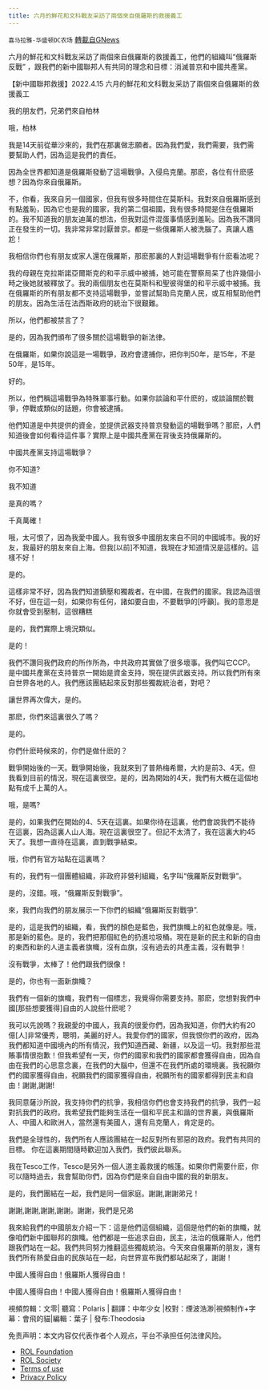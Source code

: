 ```yaml
---
title: 六月的鮮花和文科戰友采訪了兩個來自俄羅斯的救援義工
---
```

`喜马拉雅-华盛顿DC农场` [轉載自GNews](https://gnews.org/zh-hans/2419648/)

六月的鮮花和文科戰友采訪了兩個來自俄羅斯的救援義工，他們的組織叫“俄羅斯反戰” ，跟我們的新中國聯邦人有共同的理念和目標：消滅普京和中國共產黨。
  
【新中國聯邦救援】2022.4.15 六月的鮮花和文科戰友采訪了兩個來自俄羅斯的救援義工
 
我的朋友們，兄弟們來自柏林
 
哦，柏林
 
我是14天前從華沙來的，我們在那裏做志願者。因為我們愛，我們需要，我們需要幫助人們，因為這是我們的責任。
 
因為全世界都知道是俄羅斯發動了這場戰爭。入侵烏克蘭。那麽，各位有什麽感想？因為你來自俄羅斯。
 
不，你看，我來自另一個國家，但我有很多時間住在莫斯科。我對來自俄羅斯感到有點羞恥，因為它也是我的國家，我的第二個祖國，我有很多時間是住在俄羅斯的。我不知道我的朋友迪萬的想法，但我對這件混蛋事情感到羞恥。因為我不讚同正在發生的一切。我非常非常討厭普京。都是一些俄羅斯人被洗腦了。真讓人尷尬！
 
我相信你們也有朋友或家人還在俄羅斯，那麽那裏的人對這場戰爭有什麽看法呢？
 
我的母親在克拉斯諾亞爾斯克的和平示威中被捕，她可能在警察局呆了也許幾個小時之後她就被釋放了。我的兩個朋友也在莫斯科和聖彼得堡的和平示威中被捕。我在俄羅斯的所有朋友都不支持這場戰爭，並嘗試幫助烏克蘭人民，或互相幫助他們的朋友。因為生活在法西斯政府的統治下很艱難。
 
所以，他們都被禁言了？
 
是的，因為我們頒布了很多關於這場戰爭的新法律。
 
在俄羅斯，如果你說這是一場戰爭，政府會逮捕你，把你判50年，是15年，不是50年，是15年。
 
好的。
 
所以，他們稱這場戰爭為特殊軍事行動。如果你談論和平什麽的，或談論關於戰爭，停戰或類似的話題，你會被逮捕。
 
他們知道是中共提供的資金，並提供武器支持普京發動這的場戰爭嗎？那麽，人們知道後會如何看待這件事？實際上是中國共產黨在背後支持俄羅斯的。
 
中國共產黨支持這場戰爭？
 
你不知道?
 
我不知道
 
是真的嗎？
 
千真萬確！
 
哦，太可恨了，因為我愛中國人。我有很多中國朋友來自不同的中國城市。我的好友，我最好的朋友來自上海。但我[以前]不知道，我現在才知道情況是這樣的。這樣不好！
 
是的。
 
這樣非常不好，因為我們知道鎮壓和獨裁者。在中國，在我們的國家。我認為這很不好，但在這一刻，如果你有任何，諸如要自由，不要戰爭的[呼籲]。我的意思是你就會受到壓制，這很糟糕
 
是的，我們實際上境況類似。
 
是的！
 
我們不讚同我們政府的所作所為，中共政府其實做了很多壞事。我們叫它CCP。是中國共產黨在支持普京一開始是資金支持，現在提供武器支持。所以我們所有來自世界各地的人。我們應該團結起來反對那些獨裁統治者，對吧？
 
讓世界再次偉大，是的。
 
那麽，你們來這裏很久了嗎？
 
是的。
 
你們什麽時候來的，你們是做什麽的？
 
戰爭開始後的一天。戰爭開始後，我就來到了普熱梅希爾，大約是前3、4天。但我看到目前的情況，現在這裏很空。是的，因為開始的4天，我們有大概在這個地點有成千上萬的人。
 
哦，是嗎?
 
是的，如果我們在開始的4、5天在這裏。如果你待在這裏，他們會說我們不能待在這裏，因為這裏人山人海。現在這裏很空了。但記不太清了，我在這裏大約45天了。我想一直待在這裏，直到戰爭結束。
 
哦，你們有官方站點在這裏嗎？
 
有的，我們有一個團體組織，非政府非營利組織，名字叫“俄羅斯反對戰爭”。
 
是的，沒錯。哦，“俄羅斯反對戰爭”。
 
來，我們向我們的朋友展示一下你們的組織“俄羅斯反對戰爭”.
 
是的，這是我們的組織，看，我們的顏色是藍色，我們旗幟上的紅色就像是。哦，那是新的藍色。是的，我們把那個紅色的扔進垃圾桶。現在是新的民主和新的自由的東西和新的人道主義者旗幟，沒有血旗，沒有過去的共產主義，沒有戰爭！
 
沒有戰爭，太棒了！他們跟我們很像！
 
是的，你也有一面新旗幟？
 
我們有一個新的旗幟，我們有一個標志，我覺得你需要支持。那麽，您想對我們中國[那些想要獲得]自由的人說些什麽呢？
 
我可以先說嗎？我親愛的中國人，我真的很愛你們，因為我知道，你們大約有20億[人]非常優秀，聰明，美麗的好人。我愛你們的國家，但我恨你們的政府，因為我們都知道中國境內的所有情況，我們知道西藏、新疆，以及這一切。我對那些混賬事情很抱歉！但我希望有一天，你們的國家和我們的國家都會獲得自由，因為自由在我們的心思意念裏，在我們的大腦中，但還不在我們所處的環境裏。我祝願你們的國家獲得自由，祝願我們的國家獲得自由，祝願所有的國家都得到民主和自由！謝謝,謝謝!
 
我同意薩沙所說，我支持你們的抗爭，我相信你們也會支持我們的抗爭，我們一起對抗我們的政府。我希望我們能夠生活在一個和平民主和諧的世界裏，與俄羅斯人、中國人和歐洲人，當然還有美國人，還有烏克蘭人，肯定是的。
 
我們是全球性的，我們所有人應該團結在一起反對所有邪惡的政府。我們有共同的目標。 你在這裏期間隨時歡迎加入我們，我們彼此聯系。
 
我在Tesco工作，Tesco是另外一個人道主義救援的帳篷。如果你們需要什麽，你可以隨時過去，我會幫助你們，因為你們是來自自由中國的我的新朋友。
 
是的，我們團結在一起，我們是同一個家庭。謝謝,謝謝弟兄！
 
謝謝,謝謝,謝謝,謝謝。謝謝，我們是兄弟
 
我來給我們的中國朋友介紹一下：這是他們這個組織，這個是他們的新的旗幟，就像咱們新中國聯邦的旗幟。他們都是一些追求自由，民主，法治的俄羅斯人，他們跟我們站在一起。我們共同努力推翻這些獨裁統治。今天來自俄羅斯的朋友，還有我們所有熱愛自由的民族站在一起，向世界宣布我們都站起來了，謝謝！
 
中國人獲得自由！俄羅斯人獲得自由！
 
中國人獲得自由！中國人獲得自由！俄羅斯人獲得自由！
 
視頻剪輯：文零| 聽寫：Polaris | 翻譯：中年少女 |校對：煙波浩渺|視頻制作+字幕：會飛的貓|編輯：葉子 | 發布:Theodosia

免责声明：本文内容仅代表作者个人观点，平台不承担任何法律风险。
  
- [ROL Foundation](https://rolfoundation.org/)
- [ROL Society](https://rolsociety.org/)
- [Terms of use](https://gnews.org/terms-of-use-3/)
- [Privacy Policy](https://gnews.org/privacy-policy/)
